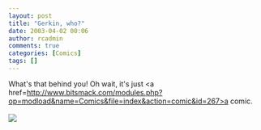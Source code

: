 ```yaml
---
layout: post
title: "Gerkin, who?"
date: 2003-04-02 00:06
author: rcadmin
comments: true
categories: [Comics]
tags: []
---
```

What's that behind you! Oh wait, it's just <a href=http://www.bitsmack.com/modules.php?op=modload&name=Comics&file=index&action=comic&id=267>a comic.</a><Br><br><!--more--><img src='http://dl.bitsmack.com/comics/20030402.gif'   />
